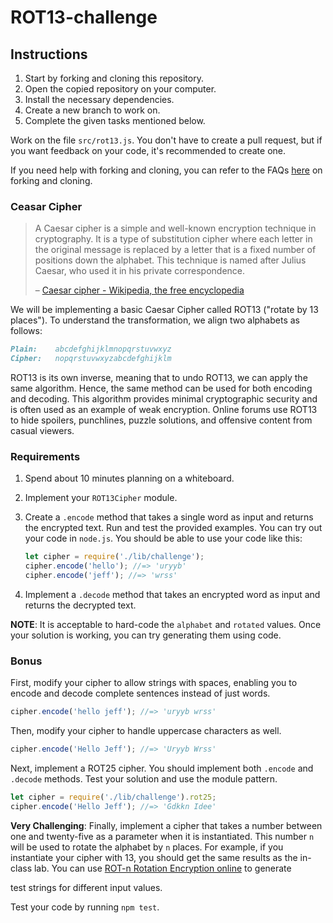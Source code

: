 # ROT13-challenge

## Instructions

1. Start by forking and cloning this repository.
1. Open the copied repository on your computer.
1. Install the necessary dependencies.
1. Create a new branch to work on.
1. Complete the given tasks mentioned below.

Work on the file `src/rot13.js`. You don't have to create a pull request, but if you want feedback on your code, it's recommended to create one.

If you need help with forking and cloning, you can refer to the FAQs [here](https://git.generalassemb.ly/ga-wdi-boston/meta/wiki/) on forking and cloning.

### Ceasar Cipher

> A Caesar cipher is a simple and well-known encryption technique in cryptography. It is a type of substitution cipher where each letter in the original message is replaced by a letter that is a fixed number of positions down the alphabet. This technique is named after Julius Caesar, who used it in his private correspondence.
>
> – [Caesar cipher - Wikipedia, the free encyclopedia](http://en.wikipedia.org/wiki/Caesar_cipher)

We will be implementing a basic Caesar Cipher called ROT13 ("rotate by 13 places"). To understand the transformation, we align two alphabets as follows:

```md
Plain:    abcdefghijklmnopqrstuvwxyz
Cipher:   nopqrstuvwxyzabcdefghijklm
```

ROT13 is its own inverse, meaning that to undo ROT13, we can apply the same algorithm. Hence, the same method can be used for both encoding and decoding. This algorithm provides minimal cryptographic security and is often used as an example of weak encryption. Online forums use ROT13 to hide spoilers, punchlines, puzzle solutions, and offensive content from casual viewers.

### Requirements

1. Spend about 10 minutes planning on a whiteboard.
1. Implement your `ROT13Cipher` module.
1. Create a `.encode` method that takes a single word as input and returns the encrypted text. Run and test the provided examples. You can try out your code in `node.js`. You should be able to use your code like this:

    ```js
    let cipher = require('./lib/challenge');
    cipher.encode('hello'); //=> 'uryyb'
    cipher.encode('jeff'); //=> 'wrss'
    ```

1. Implement a `.decode` method that takes an encrypted word as input and returns the decrypted text.

**NOTE**: It is acceptable to hard-code the `alphabet` and `rotated` values. Once your solution is working, you can try generating them using code.

### Bonus

First, modify your cipher to allow strings with spaces, enabling you to encode and decode complete sentences instead of just words.

```js
cipher.encode('hello jeff'); //=> 'uryyb wrss'
```

Then, modify your cipher to handle uppercase characters as well.

```js
cipher.encode('Hello Jeff'); //=> 'Uryyb Wrss'
```

Next, implement a ROT25 cipher. You should implement both `.encode` and `.decode` methods. Test your solution and use the module pattern.

```js
let cipher = require('./lib/challenge').rot25;
cipher.encode('Hello Jeff'); //=> 'Gdkkn Idee'
```

**Very Challenging**: Finally, implement a cipher that takes a number between one and twenty-five as a parameter when it is instantiated. This number `n` will be used to rotate the alphabet by `n` places. For example, if you instantiate your cipher with 13, you should get the same results as the in-class lab. You can use [ROT-n Rotation Encryption online](http://www.rot-n.com/) to generate

 test strings for different input values.


Test your code by running `npm test`.
